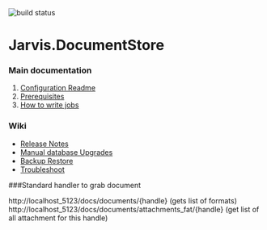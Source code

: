 <img src="http://demo.prxm.it:8811/app/rest/builds/buildType:Jarvis_DocumentStore_CI/statusIcon" alt="build status">

Jarvis.DocumentStore
===================

### Main documentation

1. [Configuration Readme](/assets/Configs/README.md)
1. [Prerequisites](/src/Prerequisites.md)
1. [How to write jobs](/src/Jarvis.DocumentStore.Jobs/readme.md)

### Wiki

- [Release Notes](/wiki/ReleaseNotes.md)
- [Manual database Upgrades](/wiki/BreakingChangesDb.md)
- [Backup Restore](/wiki/BackupRestore.md)
- [Troubleshoot](/wiki/Troubleshoot.md)

###Standard handler to grab document

http://localhost_5123/docs/documents/{handle} (gets list of formats)
http://localhost_5123/docs/documents/attachments_fat/{handle} (get list of all attachment for this handle)



